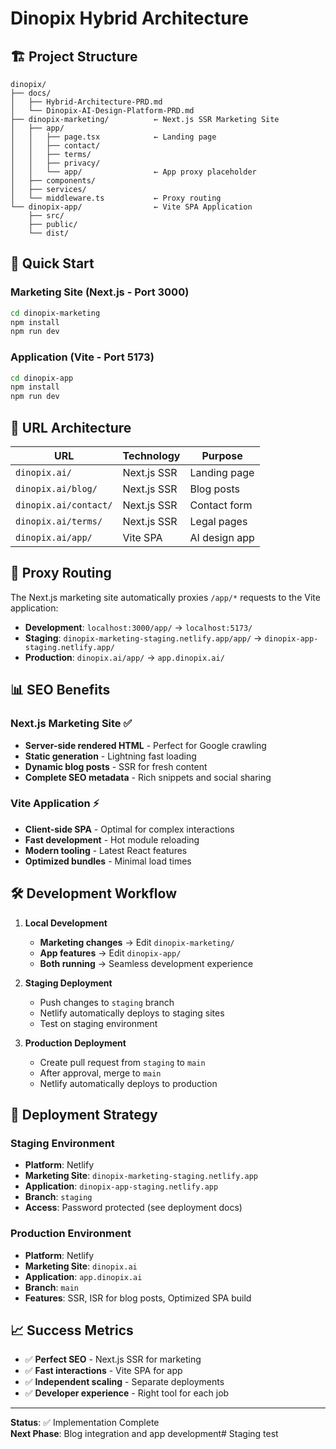 # Dinopix Hybrid Architecture

## 🏗️ Project Structure

```
dinopix/
├── docs/
│   ├── Hybrid-Architecture-PRD.md
│   └── Dinopix-AI-Design-Platform-PRD.md
├── dinopix-marketing/          ← Next.js SSR Marketing Site
│   ├── app/
│   │   ├── page.tsx            ← Landing page
│   │   ├── contact/
│   │   ├── terms/
│   │   ├── privacy/
│   │   └── app/                ← App proxy placeholder
│   ├── components/
│   ├── services/
│   └── middleware.ts           ← Proxy routing
└── dinopix-app/                ← Vite SPA Application
    ├── src/
    ├── public/
    └── dist/
```

## 🚀 Quick Start

### Marketing Site (Next.js - Port 3000)
```bash
cd dinopix-marketing
npm install
npm run dev
```

### Application (Vite - Port 5173)  
```bash
cd dinopix-app
npm install
npm run dev
```

## 📍 URL Architecture

| **URL** | **Technology** | **Purpose** |
|---------|----------------|-------------|
| `dinopix.ai/` | Next.js SSR | Landing page |
| `dinopix.ai/blog/` | Next.js SSR | Blog posts |
| `dinopix.ai/contact/` | Next.js SSR | Contact form |
| `dinopix.ai/terms/` | Next.js SSR | Legal pages |
| `dinopix.ai/app/` | Vite SPA | AI design app |

## 🔄 Proxy Routing

The Next.js marketing site automatically proxies `/app/*` requests to the Vite application:

- **Development**: `localhost:3000/app/` → `localhost:5173/`
- **Staging**: `dinopix-marketing-staging.netlify.app/app/` → `dinopix-app-staging.netlify.app/`
- **Production**: `dinopix.ai/app/` → `app.dinopix.ai/`

## 📊 SEO Benefits

### Next.js Marketing Site ✅
- **Server-side rendered HTML** - Perfect for Google crawling
- **Static generation** - Lightning fast loading
- **Dynamic blog posts** - SSR for fresh content
- **Complete SEO metadata** - Rich snippets and social sharing

### Vite Application ⚡
- **Client-side SPA** - Optimal for complex interactions  
- **Fast development** - Hot module reloading
- **Modern tooling** - Latest React features
- **Optimized bundles** - Minimal load times

## 🛠️ Development Workflow

1. **Local Development**
   - **Marketing changes** → Edit `dinopix-marketing/`
   - **App features** → Edit `dinopix-app/`
   - **Both running** → Seamless development experience

2. **Staging Deployment**
   - Push changes to `staging` branch
   - Netlify automatically deploys to staging sites
   - Test on staging environment

3. **Production Deployment**
   - Create pull request from `staging` to `main`
   - After approval, merge to `main`
   - Netlify automatically deploys to production

## 🚀 Deployment Strategy

### Staging Environment
- **Platform**: Netlify
- **Marketing Site**: `dinopix-marketing-staging.netlify.app`
- **Application**: `dinopix-app-staging.netlify.app`
- **Branch**: `staging`
- **Access**: Password protected (see deployment docs)

### Production Environment
- **Platform**: Netlify
- **Marketing Site**: `dinopix.ai`
- **Application**: `app.dinopix.ai`
- **Branch**: `main`
- **Features**: SSR, ISR for blog posts, Optimized SPA build

## 📈 Success Metrics

- ✅ **Perfect SEO** - Next.js SSR for marketing
- ✅ **Fast interactions** - Vite SPA for app
- ✅ **Independent scaling** - Separate deployments
- ✅ **Developer experience** - Right tool for each job

---

**Status**: ✅ Implementation Complete  
**Next Phase**: Blog integration and app development# Staging test
